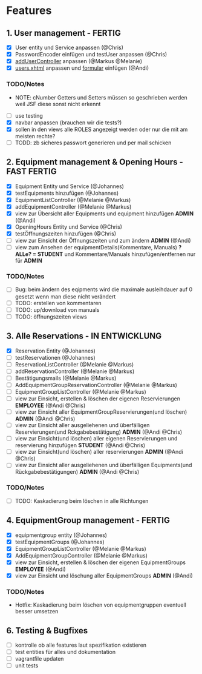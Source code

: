 # Features

## 1. User management - FERTIG

- [x] User entity und Service anpassen (@Chris)
- [x] PasswordEncoder einfügen und testUser anpassen (@Chris)
- [x] [addUserController](https://git.uibk.ac.at/csat2187/evs-projektarbeit/blob/master/src/main/java/at/qe/sepm/skeleton/ui/controllers/AddUserController.java) anpassen (@Markus @Melanie)
- [x] [users.xhtml](https://git.uibk.ac.at/csat2187/evs-projektarbeit/blob/master/src/main/webapp/admin/users.xhtml) anpassen und [formular](https://git.uibk.ac.at/csat2187/evs-projektarbeit/blob/master/src/main/webapp/admin/create-user.xhtml) einfügen (@Andi)

### TODO/Notes

- NOTE: cNumber Getters und Setters müssen so geschrieben werden weil JSF diese sonst nicht erkennt
- [ ] use testing
- [x] navbar anpassen (brauchen wir die tests?)
- [x] sollen in den views alle ROLES angezeigt werden oder nur die mit am meisten rechte?
- [ ] TODD: zb sicheres passwort generieren und per mail schicken

## 2. Equipment management & Opening Hours - FAST FERTIG

- [x] Equipment Entity und Service (@Johannes)
- [x] testEquipments hinzufügen (@Johannes)
- [x] EquipmentListController (@Melanie @Markus)
- [x] addEquipmentController (@Melanie @Markus)
- [x] view zur Übersicht aller Equipments und equipment hinzufügen **ADMIN** (@Andi)
- [x] OpeningHours Entity und Service (@Chris)
- [x] testÖffnungszeiten hinzufügen (@Chris)
- [ ] view zur Einsicht der Öffnungszeiten und zum ändern **ADMIN** (@Andi)
- [ ] view zum Ansehen der equipmentDetails(Kommentare, Manuals) **?ALLe? = STUDENT** und Kommentare/Manuals hinzufügen/entfernen nur für **ADMIN**

### TODO/Notes

- [ ] Bug: beim ändern des eqipments wird die maximale ausleihdauer auf 0 gesetzt wenn man diese nicht verändert
- [ ] TODO: erstellen von kommentaren
- [ ] TODO: up/download von manuals
- [ ] TODO: öffnungszeiten views

## 3. Alle Reservations - IN ENTWICKLUNG

- [x] Reservation Entity (@Johannes)
- [ ] testReservationen (@Johannes)
- [ ] ReservationListController (@Melanie @Markus)
- [ ] addReservationController (@Melanie @Markus)
- [ ] Bestätigungsmails (@Melanie @Markus)
- [ ] AddEquipmentGroupReservationController (@Melanie @Markus)
- [ ] EquipmentGroupListController (@Melanie @Markus)
- [ ] view zur Einsicht, erstellen & löschen der eigenen Reservierungen **EMPLOYEE** (@Andi @Chris)
- [ ] view zur Einsicht aller EquipmentGroupReservierungen(und löschen) **ADMIN** (@Andi @Chris)
- [ ] view zur Einsicht aller ausgeliehenen und überfälligen Reservierungen(und Rckgabebestätigung) **ADMIN** (@Andi @Chris)
- [ ] view zur Einsicht(und löschen) aller eigenen Reservierungen und reservierung hinzufügen **STUDENT** (@Andi @Chris)
- [ ] view zur Einsicht(und löschen) aller reservierungen **ADMIN** (@Andi @Chris)
- [ ] view zur Einsicht aller ausgeliehenen und überfälligen Equipments(und Rückgabebestätigungen) **ADMIN** (@Andi @Chris)

### TODO/Notes

- [ ] TODO: Kaskadierung beim löschen in alle Richtungen

## 4. EquipmentGroup management - FERTIG

- [x] equipmentgroup entity (@Johannes)
- [x] testEquipmentGroups (@Johannes)
- [x] EquipmentGroupListController (@Melanie @Markus)
- [x] AddEquipmentGroupController (@Melanie @Markus)
- [x] view zur Einsicht, erstellen & löschen der eigenen EquipmentGroups **EMPLOYEE** (@Andi)
- [x] view zur Einsicht und löschung aller EquipmentGroups **ADMIN** (@Andi)

### TODO/Notes

- Hotfix: Kaskadierung beim löschen von equipmentgruppen eventuell besser umsetzen

## 6. Testing & Bugfixes

- [ ] kontrolle ob alle features laut spezifikation existieren
- [ ] test entities für alles und dokumentation
- [ ] vagrantfile updaten
- [ ] unit tests
